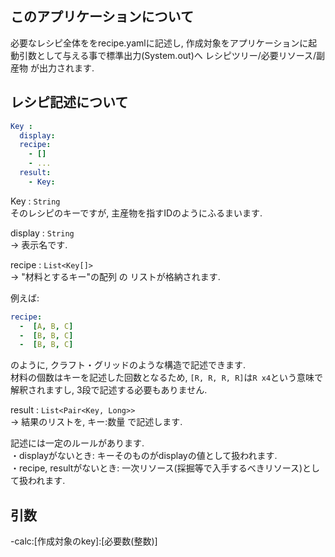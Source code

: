 ## このアプリケーションについて
必要なレシピ全体ををrecipe.yamlに記述し, 作成対象をアプリケーションに起動引数として与える事で標準出力(System.out)へ レシピツリー/必要リソース/副産物 が出力されます.

## レシピ記述について

```yaml:demo.yaml
Key :
  display:
  recipe:
    - []
    - ...
  result:
    - Key:
```
Key : `String`<br>
 そのレシピのキーですが, 主産物を指すIDのようにふるまいます.

display : `String`<br>
 -> 表示名です.

recipe : `List<Key[]>`<br>
 -> "材料とするキー"の配列 の リストが格納されます.

例えば:

```yaml
recipe:
  -  [A, B, C]
  -  [B, B, C]
  -  [B, B, C]
```

のように, クラフト・グリッドのような構造で記述できます.<br>
材料の個数はキーを記述した回数となるため, `[R, R, R, R]`は`R x4`という意味で解釈されますし, 3段で記述する必要もありません.

result : `List<Pair<Key, Long>>`<br>
 -> 結果のリストを, キー:数量 で記述します.

記述には一定のルールがあります.<br>
・displayがないとき: キーそのものがdisplayの値として扱われます.<br>
・recipe, resultがないとき: 一次リソース(採掘等で入手するべきリソース)として扱われます.


## 引数
-calc:[作成対象のkey]:[必要数(整数)]